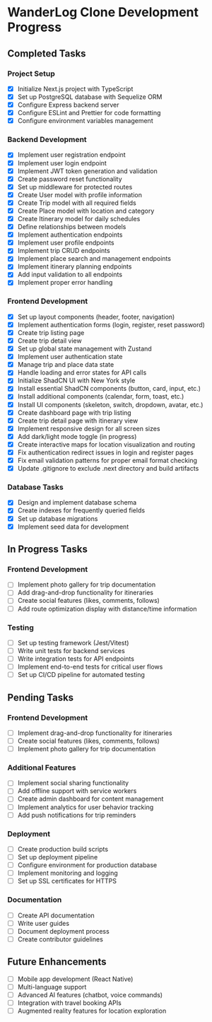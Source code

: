 # WanderLog Clone Development Progress

## Completed Tasks

### Project Setup
- [x] Initialize Next.js project with TypeScript
- [x] Set up PostgreSQL database with Sequelize ORM
- [x] Configure Express backend server
- [x] Configure ESLint and Prettier for code formatting
- [x] Configure environment variables management

### Backend Development
- [x] Implement user registration endpoint
- [x] Implement user login endpoint
- [x] Implement JWT token generation and validation
- [x] Create password reset functionality
- [x] Set up middleware for protected routes
- [x] Create User model with profile information
- [x] Create Trip model with all required fields
- [x] Create Place model with location and category
- [x] Create Itinerary model for daily schedules
- [x] Define relationships between models
- [x] Implement authentication endpoints
- [x] Implement user profile endpoints
- [x] Implement trip CRUD endpoints
- [x] Implement place search and management endpoints
- [x] Implement itinerary planning endpoints
- [x] Add input validation to all endpoints
- [x] Implement proper error handling

### Frontend Development
- [x] Set up layout components (header, footer, navigation)
- [x] Implement authentication forms (login, register, reset password)
- [x] Create trip listing page
- [x] Create trip detail view
- [x] Set up global state management with Zustand
- [x] Implement user authentication state
- [x] Manage trip and place data state
- [x] Handle loading and error states for API calls
- [x] Initialize ShadCN UI with New York style
- [x] Install essential ShadCN components (button, card, input, etc.)
- [x] Install additional components (calendar, form, toast, etc.)
- [x] Install UI components (skeleton, switch, dropdown, avatar, etc.)
- [x] Create dashboard page with trip listing
- [x] Create trip detail page with itinerary view
- [x] Implement responsive design for all screen sizes
- [x] Add dark/light mode toggle (in progress)
- [x] Create interactive maps for location visualization and routing
- [x] Fix authentication redirect issues in login and register pages
- [x] Fix email validation patterns for proper email format checking
- [x] Update .gitignore to exclude .next directory and build artifacts

### Database Tasks
- [x] Design and implement database schema
- [x] Create indexes for frequently queried fields
- [x] Set up database migrations
- [x] Implement seed data for development

## In Progress Tasks

### Frontend Development
- [ ] Implement photo gallery for trip documentation
- [ ] Add drag-and-drop functionality for itineraries
- [ ] Create social features (likes, comments, follows)
- [ ] Add route optimization display with distance/time information

### Testing
- [ ] Set up testing framework (Jest/Vitest)
- [ ] Write unit tests for backend services
- [ ] Write integration tests for API endpoints
- [ ] Implement end-to-end tests for critical user flows
- [ ] Set up CI/CD pipeline for automated testing

## Pending Tasks

### Frontend Development
- [ ] Implement drag-and-drop functionality for itineraries
- [ ] Create social features (likes, comments, follows)
- [ ] Implement photo gallery for trip documentation

### Additional Features
- [ ] Implement social sharing functionality
- [ ] Add offline support with service workers
- [ ] Create admin dashboard for content management
- [ ] Implement analytics for user behavior tracking
- [ ] Add push notifications for trip reminders

### Deployment
- [ ] Create production build scripts
- [ ] Set up deployment pipeline
- [ ] Configure environment for production database
- [ ] Implement monitoring and logging
- [ ] Set up SSL certificates for HTTPS

### Documentation
- [ ] Create API documentation
- [ ] Write user guides
- [ ] Document deployment process
- [ ] Create contributor guidelines

## Future Enhancements
- [ ] Mobile app development (React Native)
- [ ] Multi-language support
- [ ] Advanced AI features (chatbot, voice commands)
- [ ] Integration with travel booking APIs
- [ ] Augmented reality features for location exploration